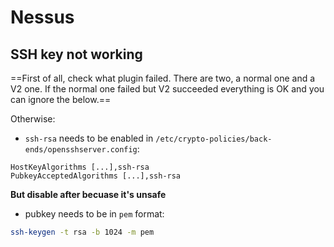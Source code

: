 # Nessus

## SSH key not working

==First of all, check what plugin failed. There are two, a normal one and a V2 one. If the normal one failed but V2 succeeded everything is OK and you can ignore the below.==

Otherwise:

- `ssh-rsa` needs to be enabled in `/etc/crypto-policies/back-ends/opensshserver.config`:

```
HostKeyAlgorithms [...],ssh-rsa
PubkeyAcceptedAlgorithms [...],ssh-rsa
```

**But disable after becuase it's unsafe**

- pubkey needs to be in `pem` format:

```bash
ssh-keygen -t rsa -b 1024 -m pem
```

